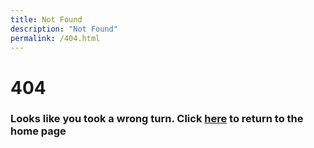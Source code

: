 ```yaml
---
title: Not Found
description: "Not Found"
permalink: /404.html
---
```

# 404
### Looks like you took a wrong turn. Click [here](https://attituding.github.io/NotifHy) to return to the home page

